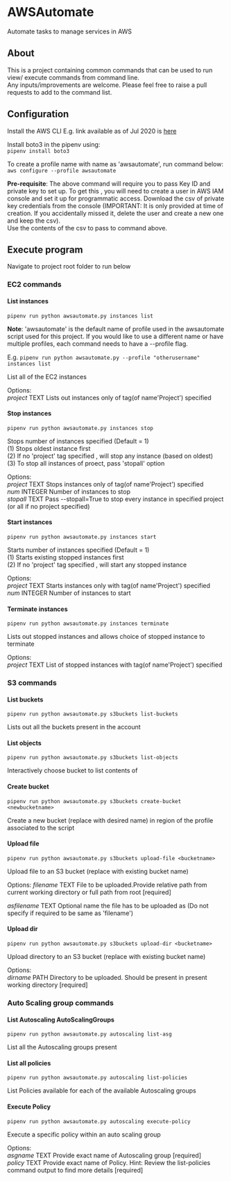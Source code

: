 # AWSAutomate

Automate tasks to manage services in AWS  

## About

 This is a project containing common commands that can be used to run view/ execute commands from command line.   
 Any inputs/improvements are welcome. Please feel free to raise a pull requests to add to the command list.

## Configuration

Install the AWS CLI E.g. link available as of Jul 2020 is [here](https://docs.aws.amazon.com/cli/latest/userguide/install-cliv2-windows.html)  

Install boto3 in the pipenv using:  
`pipenv install boto3`

To create a profile name with name as 'awsautomate', run command below:   
`aws configure --profile awsautomate`

**Pre-requisite**: The above command will require you to pass Key ID and private key to set up. To get this , you will need to create a user in AWS IAM console and set it up for programmatic access. Download the csv of private key credentials from the console (IMPORTANT: It is only provided at time of creation. If you accidentally missed it, delete the user and create a new one and keep the csv).    
Use the contents of the csv to pass to command above.  


## Execute program

Navigate to project root folder to run below     

### EC2 commands

#### List instances
`pipenv run python awsautomate.py instances list`

**Note**: 'awsautomate' is the default name of profile used in the awsautomate script used for this project. If you would like to use a different name or have multiple profiles, each command needs to have a --profile flag.

E.g. `pipenv run python awsautomate.py --profile "otherusername" instances list`

List all of the EC2 instances  

Options:  
*project* TEXT  Lists out instances only of tag(of name'Project') specified  

#### Stop instances
`pipenv run python awsautomate.py instances stop`

Stops number of instances specified (Default = 1)  
(1) Stops oldest instance first  
(2) If no 'project' tag specified , will stop any instance (based on oldest)       
(3) To stop all instances of proect, pass 'stopall' option  

Options:  
*project* TEXT  Stops instances only of tag(of name'Project') specified  
*num* INTEGER   Number of instances to stop  
*stopall* TEXT  Pass --stopall=True to stop every instance in specified project (or all if no project specified)  

#### Start instances
`pipenv run python awsautomate.py instances start`

Starts number of instances specified (Default = 1)  
(1) Starts existing stopped instances first  
(2) If no 'project' tag specified , will start any stopped instance    

Options:  
*project* TEXT  Starts instances only with tag(of name'Project') specified  
*num* INTEGER   Number of instances to start  

#### Terminate instances
`pipenv run python awsautomate.py instances terminate`

Lists out stopped instances and allows choice of stopped instance to terminate  

Options:  
*project* TEXT  List of stopped instances with tag(of name'Project') specified

### S3 commands

#### List buckets
`pipenv run python awsautomate.py s3buckets list-buckets`  

Lists out all the buckets present in the account  

#### List objects
`pipenv run python awsautomate.py s3buckets list-objects`  

Interactively choose bucket to list contents of  

#### Create bucket
`pipenv run python awsautomate.py s3buckets create-bucket <newbucketname>`  

Create a new bucket (replace <newbucketname> with desired name) in region of the profile associated to the script  

#### Upload file
`pipenv run python awsautomate.py s3buckets upload-file <bucketname>`  

Upload file to an S3 bucket (replace <bucketname> with existing bucket name)  

Options:
*filename* TEXT    File to be uploaded.Provide relative path from current working directory or full path from root  [required]  

*asfilename* TEXT  Optional name the file has to be uploaded as (Do not specify if required to be same as 'filename')  

#### Upload dir
`pipenv run python awsautomate.py s3buckets upload-dir <bucketname>`  

Upload directory to an S3 bucket (replace <bucketname> with existing bucket name)  

Options:  
*dirname* PATH  Directory to be uploaded. Should be present in present working directory  [required]  

### Auto Scaling group commands

#### List Autoscaling AutoScalingGroups
`pipenv run python awsautomate.py autoscaling list-asg`  

List all the Autoscaling groups present  

#### List all policies
`pipenv run python awsautomate.py autoscaling list-policies`  

List Policies available for each of the available Autoscaling groups  

#### Execute Policy
`pipenv run python awsautomate.py autoscaling execute-policy`  

Execute a specific policy within an auto scaling group  

Options:  
*asgname* TEXT  Provide exact name of Autoscaling group  [required]  
*policy* TEXT   Provide exact name of Policy. Hint: Review the list-policies command output to find more details  [required]  
